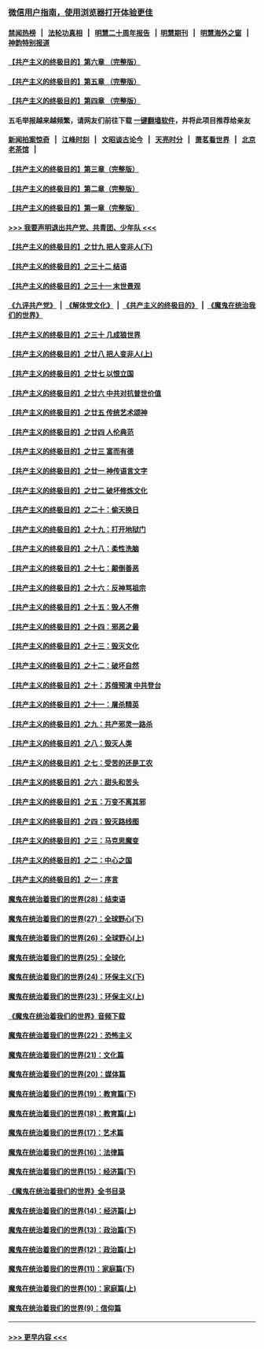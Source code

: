 ### [微信用户指南，使用浏览器打开体验更佳](https://github.com/gfw-breaker/banned-news1/blob/master/indexes/wechat-guide.md?t=0)
#### [禁闻热榜](热点新闻.md?t=0)  &nbsp;&nbsp;|&nbsp;&nbsp; [法轮功真相](https://github.com/gfw-breaker/truth/blob/master/README.md?t=0) &nbsp;&nbsp;|&nbsp;&nbsp; [明慧二十周年报告](https://github.com/gfw-breaker/mh-reports/blob/master/README.md?t=0) &nbsp;&nbsp;|&nbsp;&nbsp;[明慧期刊](https://github.com/gfw-breaker/mh-qikan) &nbsp;&nbsp;|&nbsp;&nbsp; [明慧海外之窗](https://github.com/gfw-breaker/mh-news/blob/master/README.md?t=0) &nbsp;&nbsp;|&nbsp;&nbsp; [神韵特别报道](https://github.com/gfw-breaker/mh-news/blob/master/shenyun.md?t=0)
#### [【共产主义的终极目的】第六章 （完整版）](../pages/nsc422/n11428913.md?t=02061302) 
#### [【共产主义的终极目的】第五章 （完整版）](../pages/nsc422/n11428912.md?t=02061302) 
#### [【共产主义的终极目的】第四章 （完整版）](../pages/nsc422/n11428907.md?t=02061302) 
#### 五毛举报越来越频繁，请网友们前往下载 [一键翻墙软件](https://github.com/gfw-breaker/ssr-accounts)，并将此项目推荐给亲友
#### [新闻拍案惊奇](https://github.com/gfw-breaker/banned-news1/blob/master/pages/link4.md) &nbsp;&nbsp;|&nbsp;&nbsp; [江峰时刻](https://github.com/gfw-breaker/banned-news1/blob/master/pages/link4.md) &nbsp;&nbsp;|&nbsp;&nbsp; [文昭谈古论今](https://github.com/gfw-breaker/banned-news1/blob/master/pages/link4.md) &nbsp;&nbsp;|&nbsp;&nbsp; [天亮时分](https://github.com/gfw-breaker/banned-news1/blob/master/pages/link4.md) &nbsp;&nbsp;|&nbsp;&nbsp; [萧茗看世界](https://github.com/gfw-breaker/banned-news1/blob/master/pages/link4.md) &nbsp;&nbsp;|&nbsp;&nbsp; [北京老茶馆](https://github.com/gfw-breaker/banned-news1/blob/master/pages/link4.md) &nbsp;&nbsp;|&nbsp;&nbsp; 
#### [【共产主义的终极目的】第三章（完整版）](../pages/nsc422/n11428848.md?t=02061302) 
#### [【共产主义的终极目的】第二章（完整版）](../pages/nsc422/n11428831.md?t=02061302) 
#### [【共产主义的终极目的】第一章（完整版）](../pages/nsc422/n11417651.md?t=02061302) 
#### [>>> 我要声明退出共产党、共青团、少年队 <<<](https://github.com/begood0513/goodnews/blob/master/quit/letter.md) 
#### [【共产主义的终极目的】之廿九 把人变非人(下)](../pages/nsc422/n11344140.md?t=02061302) 
#### [【共产主义的终极目的】之三十二 结语](../pages/nsc422/n11360535.md?t=02061302) 
#### [【共产主义的终极目的】之三十一 末世景观](../pages/nsc422/n11351129.md?t=02061302) 
#### [《九评共产党》](https://github.com/begood0513/9ping.md/blob/master/README.md) &nbsp;|&nbsp; [《解体党文化》](../../../../jtdwh.md/blob/master/README.md)  &nbsp;|&nbsp; [《共产主义的终极目的》](../../../../gczydzjmd.md/blob/master/README.md) &nbsp;|&nbsp; [《魔鬼在统治我们的世界》](../../../../mgztzwmdsj.md/blob/master/README.md) 
#### [【共产主义的终极目的】之三十 几成狼世界](../pages/nsc422/n11348280.md?t=02061302) 
#### [【共产主义的终极目的】之廿八 把人变非人(上)](../pages/nsc422/n11340492.md?t=02061302) 
#### [【共产主义的终极目的】之廿七 以恨立国](../pages/nsc422/n11336944.md?t=02061302) 
#### [【共产主义的终极目的】之廿六 中共对抗普世价值](../pages/nsc422/n11324785.md?t=02061302) 
#### [【共产主义的终极目的】之廿五 传统艺术颂神](../pages/nsc422/n11296396.md?t=02061302) 
#### [【共产主义的终极目的】之廿四 人伦典范](../pages/nsc422/n11296397.md?t=02061302) 
#### [【共产主义的终极目的】之廿三 富而有德](../pages/nsc422/n11283598.md?t=02061302) 
#### [【共产主义的终极目的】之廿一 神传语言文字](../pages/nsc422/n11263265.md?t=02061302) 
#### [【共产主义的终极目的】之廿二 破坏修炼文化](../pages/nsc422/n11245728.md?t=02061302) 
#### [【共产主义的终极目的】之二十：偷天换日](../pages/nsc422/n11238846.md?t=02061302) 
#### [【共产主义的终极目的】之十九：打开地狱门](../pages/nsc422/n11206376.md?t=02061302) 
#### [【共产主义的终极目的】之十八：柔性洗脑](../pages/nsc422/n11199994.md?t=02061302) 
#### [【共产主义的终极目的】之十七：颠倒善恶](../pages/nsc422/n11179782.md?t=02061302) 
#### [【共产主义的终极目的】之十六：反神骂祖宗](../pages/nsc422/n11166798.md?t=02061302) 
#### [【共产主义的终极目的】之十五：毁人不倦](../pages/nsc422/n11166792.md?t=02061302) 
#### [【共产主义的终极目的】之十四：邪恶之最](../pages/nsc422/n11150249.md?t=02061302) 
#### [【共产主义的终极目的】之十三：毁灭文化](../pages/nsc422/n11135227.md?t=02061302) 
#### [【共产主义的终极目的】之十二：破坏自然](../pages/nsc422/n11135214.md?t=02061302) 
#### [【共产主义的终极目的】之十：苏俄预演 中共登台](../pages/nsc422/n11118424.md?t=02061302) 
#### [【共产主义的终极目的】之十一：屠杀精英](../pages/nsc422/n11118442.md?t=02061302) 
#### [【共产主义的终极目的】之九：共产邪灵一路杀](../pages/nsc422/n11114139.md?t=02061302) 
#### [【共产主义的终极目的】之八：毁灭人类](../pages/nsc422/n11108503.md?t=02061302) 
#### [【共产主义的终极目的】之七：受苦的还是工农](../pages/nsc422/n11101809.md?t=02061302) 
#### [【共产主义的终极目的】之六：甜头和苦头](../pages/nsc422/n11096971.md?t=02061302) 
#### [【共产主义的终极目的】之五：万变不离其邪](../pages/nsc422/n11091285.md?t=02061302) 
#### [【共产主义的终极目的】之四：毁灭路线图](../pages/nsc422/n11086284.md?t=02061302) 
#### [【共产主义的终极目的】之三：马克思魔变](../pages/nsc422/n11061941.md?t=02061302) 
#### [【共产主义的终极目的】之二：中心之国](../pages/nsc422/n11047728.md?t=02061302) 
#### [【共产主义的终极目的】之一：序言](../pages/nsc422/n11086077.md?t=02061302) 
#### [魔鬼在统治着我们的世界(28)：结束语](../pages/nsc422/n10936246.md?t=02061302) 
#### [魔鬼在统治着我们的世界(27)：全球野心(下)](../pages/nsc422/n10928319.md?t=02061302) 
#### [魔鬼在统治着我们的世界(26)：全球野心(上)](../pages/nsc422/n10900318.md?t=02061302) 
#### [魔鬼在统治着我们的世界(25)：全球化](../pages/nsc422/n10788205.md?t=02061302) 
#### [魔鬼在统治着我们的世界(24)：环保主义(下)](../pages/nsc422/n10695307.md?t=02061302) 
#### [魔鬼在统治着我们的世界(23)：环保主义(上)](../pages/nsc422/n10688613.md?t=02061302) 
#### [《魔鬼在统治着我们的世界》音频下载](../pages/nsc422/n10635553.md?t=02061302) 
#### [魔鬼在统治着我们的世界(22)：恐怖主义](../pages/nsc422/n10614727.md?t=02061302) 
#### [魔鬼在统治着我们的世界(21)：文化篇](../pages/nsc422/n10597706.md?t=02061302) 
#### [魔鬼在统治着我们的世界(20)：媒体篇](../pages/nsc422/n10586579.md?t=02061302) 
#### [魔鬼在统治着我们的世界(19)：教育篇(下)](../pages/nsc422/n10564808.md?t=02061302) 
#### [魔鬼在统治着我们的世界(18)：教育篇(上)](../pages/nsc422/n10526970.md?t=02061302) 
#### [魔鬼在统治着我们的世界(17)：艺术篇](../pages/nsc422/n10499093.md?t=02061302) 
#### [魔鬼在统治着我们的世界(16)：法律篇](../pages/nsc422/n10485969.md?t=02061302) 
#### [魔鬼在统治着我们的世界(15)：经济篇(下)](../pages/nsc422/n10469975.md?t=02061302) 
#### [《魔鬼在统治着我们的世界》全书目录](../pages/nsc422/n10464261.md?t=02061302) 
#### [魔鬼在统治着我们的世界(14)：经济篇(上)](../pages/nsc422/n10457370.md?t=02061302) 
#### [魔鬼在统治着我们的世界(13)：政治篇(下)](../pages/nsc422/n10448270.md?t=02061302) 
#### [魔鬼在统治着我们的世界(12)：政治篇(上)](../pages/nsc422/n10444576.md?t=02061302) 
#### [魔鬼在统治着我们的世界(11)：家庭篇(下)](../pages/nsc422/n10440961.md?t=02061302) 
#### [魔鬼在统治着我们的世界(10)：家庭篇(上)](../pages/nsc422/n10435448.md?t=02061302) 
#### [魔鬼在统治着我们的世界(9)：信仰篇](../pages/nsc422/n10432159.md?t=02061302) 

----
#### [ >>> 更早内容 <<< ](../indexes/nsc422-earlier.md)
